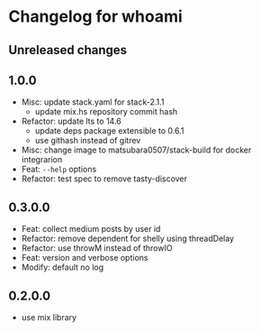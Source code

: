 # Changelog for whoami

## Unreleased changes

## 1.0.0

- Misc: update stack.yaml for stack-2.1.1
  - update mix.hs repository commit hash
- Refactor: update lts to 14.6
  - update deps package extensible to 0.6.1
  - use githash instead of gitrev
- Misc: change image to matsubara0507/stack-build for docker integrarion
- Feat: `--help` options
- Refactor: test spec to remove tasty-discover

## 0.3.0.0

- Feat: collect medium posts by user id
- Refactor: remove dependent for shelly using threadDelay
- Refactor: use throwM instead of throwIO
- Feat: version and verbose options
- Modify: default no log

## 0.2.0.0

- use mix library
